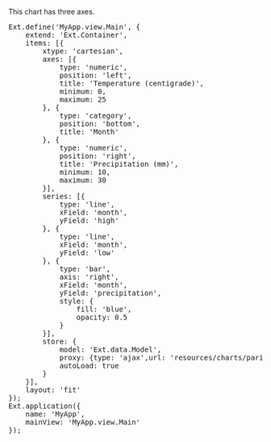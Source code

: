 This chart has three axes. 

<pre class="runnable run">
Ext.define('MyApp.view.Main', {
    extend: 'Ext.Container',
    items: [{
        xtype: 'cartesian',
        axes: [{
            type: 'numeric',
            position: 'left',
            title: 'Temperature (centigrade)',
            minimum: 0,
            maximum: 25
        }, {
            type: 'category',
            position: 'bottom',
            title: 'Month'
        }, {
            type: 'numeric',
            position: 'right',
            title: 'Precipitation (mm)',
            minimum: 10,
            maximum: 30
        }],
        series: [{
            type: 'line',
            xField: 'month',
            yField: 'high'
        }, {
            type: 'line',
            xField: 'month',
            yField: 'low'
        }, {
            type: 'bar',
            axis: 'right',
            xField: 'month',
            yField: 'precipitation',
            style: {
                fill: 'blue',
                opacity: 0.5
            }
        }],
        store: {
            model: 'Ext.data.Model',
            proxy: {type: 'ajax',url: 'resources/charts/parisTemperatureByMonth.json'},
            autoLoad: true
        }
    }],
    layout: 'fit'
});
Ext.application({
    name: 'MyApp',
    mainView: 'MyApp.view.Main'
});
</pre>